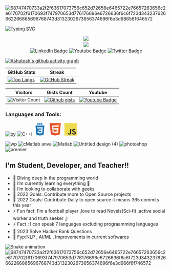 
![68747470733a2f2f63617073756c652d72656e6465722e76657263656c2e6170702f6170693f747970653d776176696e6726636f6c6f723d343237626662266865696768743d3132302673656374696f6e3d686561646572](https://user-images.githubusercontent.com/90936436/226839506-4bae5412-ed2f-47fd-b19f-569d65644be4.svg)

[![Typing SVG](https://readme-typing-svg.demolab.com?font=Fira+Code&size=30&pause=1000&center=true&width=435&lines=Hello+Geeks+!;I'm+Najam+Ali+Abbas+;Doing+CS+From+Fast-Nuces;Currently+Learnng+Data+Science+)](https://git.io/typing-svg)
  

<div id="header" align="center">
  <img src="https://media.giphy.com/media/v1.Y2lkPTc5MGI3NjExN2NkMjBkYTVkZTZjMzZkOWRmNGQ4NmE5ZGExMDNhZjVmZjJiNDk1MSZjdD1z/M9gbBd9nbDrOTu1Mqx/giphy.gif" width="100"/>
 
</div>

<div id="header" align="center">
  <img
       src="file:///home/ctoic/Documents/Final/0_7Q3yvSIv_t0ioJ-Z.gif" width="100"/>
<div id="badges">
  <a href="https://www.linkedin.com/in/najam-ali-abbas-614211216/">
    <img src="https://img.shields.io/badge/LinkedIn-blue?style=for-the-badge&logo=linkedin&logoColor=white" alt="LinkedIn Badge"/>
  </a>
  <a href="https://www.youtube.com/channel/UC4ZY1JKm3nuqX3XcCf9l0xQ/featured">
    <img src="https://img.shields.io/badge/YouTube-red?style=for-the-badge&logo=youtube&logoColor=white" alt="Youtube Badge"/>
  </a>
  <a href="https://twitter.com/Ct0ic">
    <img src="https://img.shields.io/badge/Twitter-blue?style=for-the-badge&logo=twitter&logoColor=white" alt="Twitter Badge"/>
  </a>
</div>
  </div>
  


[![Ashutosh's github activity graph](https://github-readme-activity-graph.cyclic.app/graph?username=Ashutosh00710&theme=dracula)](https://github.com/ashutosh00710/github-readme-activity-graph)


 <div>
  
  
  
  | GitHub Stats | Streak |
| ------------ | ------ |
|  [![Top Langs](https://github-readme-stats.vercel.app/api/top-langs/?username=ctoic&layout=compact)](https://github.com/ctoic) | [![GitHub Streak](http://github-readme-streak-stats.herokuapp.com?user=Ctoic&theme=dark&background=000000)](https://git.io/streak-stats) |

  
  
  </div>
  
  
 <div id="header" align="center">
 


| Visitors | Gists Count | Youtube |
| -------- | -----------| --------|
| ![Visitor Count](https://profile-counter.glitch.me/{Ctoic}/count.svg) | [![Github gists](https://gist-count.vercel.app/api?username=Ctoic)](https://gist.github.com/Ctoic) | [![Youtube Badge](https://img.shields.io/badge/YouTube-red?style=for-the-badge&logo=youtube&logoColor=white)](https://www.youtube.com/channel/UC4ZY1JKm3nuqX3XcCf9l0xQ/featured) 



 </div>
 
### Languages and Tools:
<div>

![py](https://user-images.githubusercontent.com/90936436/179396520-68dae8d3-985c-4089-b68b-775ab792af0a.png)
![C++i](https://user-images.githubusercontent.com/90936436/179396581-6943e00e-9659-458b-9df3-0a11fae6fa87.png)
  <img src="https://github.com/devicons/devicon/blob/master/icons/css3/css3-plain-wordmark.svg"  title="CSS3" alt="CSS" width="40" height="40"/>&nbsp;
  <img src="https://github.com/devicons/devicon/blob/master/icons/html5/html5-original.svg" title="HTML5" alt="HTML" width="40" height="40"/>&nbsp;
  <img src="https://github.com/devicons/devicon/blob/master/icons/javascript/javascript-original.svg" title="JavaScript" alt="JavaScript" width="40" height="40"/>&nbsp;
  
![wp](https://user-images.githubusercontent.com/90936436/179396710-7453d1a7-1791-4133-8dd8-f3b28db59496.png)
![c![Matlab](https://user-images.githubusercontent.com/90936436/179396773-0aff67e8-9ebb-40e4-9359-302584f7b3ba.png)
anva](https://user-images.githubusercontent.com/90936436/179396731-1c69b94b-8af9-4d36-913e-579fe80695ee.png)
![Matlab](https://user-images.githubusercontent.com/90936436/179396828-be052a8d-0007-4943-811c-979389beeece.png)
![Untitled design (4)](https://user-images.githubusercontent.com/90936436/179396850-48c434a0-5727-4509-86e7-add67072cad6.png)
  ![photoshop](https://user-images.githubusercontent.com/90936436/179396969-af4843e5-17c9-4445-a93d-f9757d3063cc.png)
  ![premier](https://user-images.githubusercontent.com/90936436/179396999-b6063dfe-1ee5-4929-bd6b-e8267f9ff5b4.png)
  
  
 </div>



 

## I'm Student, Developer, and Teacher!!

- 🔭 Diving deep in the programming world
- 🌱 I’m currently learning everything 🤣
- 👯 I’m looking to collaborate with geeks 
- 🥅 2022 Goals: Contribute more to Open Source projects
- 🥅 2022 Goals: Contribute Daily to open source it means 365 commits this year
- ⚡ Fun fact: I'm a football player ,love to read Novels(Sci-fi) ,active social worker and truth seeker ;)
- ⚡ Fact : I can speak 7 languages excluding prograamming languages 
- 🥅 2023 Solve Hacker Rank Questions 
- 🤔 Fyp:NLP , AI/ML , Improvements in current softwares

![Snake animation](https://github.com/thepiyushmalhotra/thepiyushmalhotra/blob/output/github-contribution-grid-snake.svg)
![68747470733a2f2f63617073756c652d72656e6465722e76657263656c2e6170702f6170693f747970653d776176696e6726636f6c6f723d343237626662266865696768743d3132302673656374696f6e3d666f6f746572](https://user-images.githubusercontent.com/90936436/226840038-7d4d0d3b-a59c-494f-ac44-840c36312889.svg)


